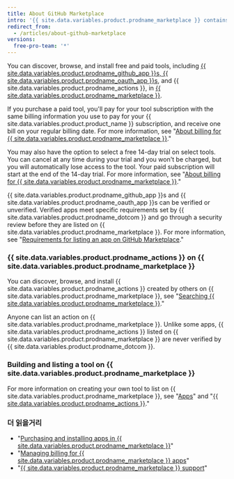 ```yaml
---
title: About GitHub Marketplace
intro: '{{ site.data.variables.product.prodname_marketplace }} contains tools that add functionality and improve your workflow.'
redirect_from:
  - /articles/about-github-marketplace
versions:
  free-pro-team: '*'
---
```


You can discover, browse, and install free and paid tools, including [{{ site.data.variables.product.prodname_github_app }}s, {{ site.data.variables.product.prodname_oauth_app }}s](/apps/differences-between-apps/), and {{ site.data.variables.product.prodname_actions }}, in [{{ site.data.variables.product.prodname_marketplace }}](https://github.com/marketplace).

If you purchase a paid tool, you'll pay for your tool subscription with the same billing information you use to pay for your {{ site.data.variables.product.product_name }} subscription, and receive one bill on your regular billing date. For more information, see "[About billing for {{ site.data.variables.product.prodname_marketplace }}](/articles/about-billing-for-github-marketplace)."

You may also have the option to select a free 14-day trial on select tools. You can cancel at any time during your trial and you won't be charged, but you will automatically lose access to the tool. Your paid subscription will start at the end of the 14-day trial. For more information, see "[About billing for {{ site.data.variables.product.prodname_marketplace }}](/articles/about-billing-for-github-marketplace)."

{{ site.data.variables.product.prodname_github_app }}s and {{ site.data.variables.product.prodname_oauth_app }}s can be verified or unverified. Verified apps meet specific requirements set by {{ site.data.variables.product.prodname_dotcom }} and go through a security review before they are listed on {{ site.data.variables.product.prodname_marketplace }}. For more information, see "[Requirements for listing an app on GitHub Marketplace](/marketplace/getting-started/requirements-for-listing-an-app-on-github-marketplace/)."

### {{ site.data.variables.product.prodname_actions }} on {{ site.data.variables.product.prodname_marketplace }}

You can discover, browse, and install {{ site.data.variables.product.prodname_actions }} created by others on {{ site.data.variables.product.prodname_marketplace }}, see "[Searching {{ site.data.variables.product.prodname_marketplace }}](/github/searching-for-information-on-github/searching-github-marketplace)."

Anyone can list an action on {{ site.data.variables.product.prodname_marketplace }}. Unlike some apps, {{ site.data.variables.product.prodname_actions }} listed on {{ site.data.variables.product.prodname_marketplace }} are never verified by {{ site.data.variables.product.prodname_dotcom }}.

### Building and listing a tool on {{ site.data.variables.product.prodname_marketplace }}

For more information on creating your own tool to list on {{ site.data.variables.product.prodname_marketplace }}, see "[Apps](/apps)" and "[{{ site.data.variables.product.prodname_actions }}](/actions)."

### 더 읽을거리

- "[Purchasing and installing apps in {{ site.data.variables.product.prodname_marketplace }}](/articles/purchasing-and-installing-apps-in-github-marketplace)"
- "[Managing billing for {{ site.data.variables.product.prodname_marketplace }} apps](/articles/managing-billing-for-github-marketplace-apps)"
- "[{{ site.data.variables.product.prodname_marketplace }} support](/articles/github-marketplace-support)"
